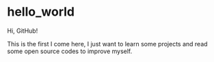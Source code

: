 # hello_world
Hi, GitHub!

This is the first I come here, I just want to learn some projects and read some open source codes to improve myself.
